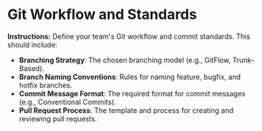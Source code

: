 # Git Workflow and Standards

**Instructions:** Define your team's Git workflow and commit standards. This should include:

- **Branching Strategy**: The chosen branching model (e.g., GitFlow, Trunk-Based).
- **Branch Naming Conventions**: Rules for naming feature, bugfix, and hotfix branches.
- **Commit Message Format**: The required format for commit messages (e.g., Conventional Commits).
- **Pull Request Process**: The template and process for creating and reviewing pull requests.
